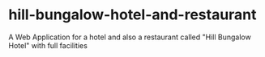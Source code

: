 # hill-bungalow-hotel-and-restaurant
A Web Application for a hotel and also a restaurant called "Hill Bungalow Hotel" with full facilities
